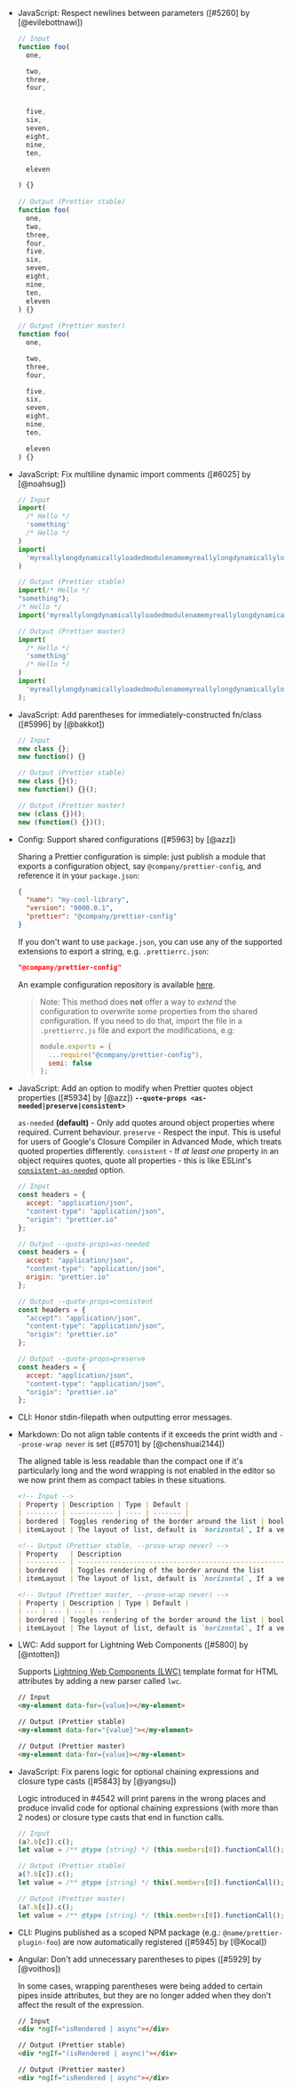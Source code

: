 <!--

Format:

- Category: Title ([#PR] by [@user])

  Description

  ```
  // Input
  Code Sample

  // Output (Prettier stable)
  Code Sample

  // Output (Prettier master)
  Code Sample
  ```

Details:

  Description: optional if the `Title` is enough to explain everything.

Examples:

- TypeScript: Correctly handle `//` in TSX ([#5728] by [@JamesHenry])

  Previously, putting `//` as a child of a JSX element in TypeScript led to an error
  because it was interpreted as a comment. Prettier master fixes this issue.

  <!-- prettier-ignore --\>
  ```js
  // Input
  const link = <a href="example.com">http://example.com</a>

  // Output (Prettier stable)
  // Error: Comment location overlaps with node location

  // Output (Prettier master)
  const link = <a href="example.com">http://example.com</a>;
  ```

-->

- JavaScript: Respect newlines between parameters ([#5260] by [@evilebottnawi])

  <!-- prettier-ignore -->
  ```js
  // Input
  function foo(
    one,
  
    two,
    three,
    four,
  
  
    five,
    six,
    seven,
    eight,
    nine,
    ten,
  
    eleven
  
  ) {}
    
  // Output (Prettier stable)
  function foo(
    one,
    two,
    three,
    four,
    five,
    six,
    seven,
    eight,
    nine,
    ten,
    eleven
  ) {}
    
  // Output (Prettier master)
  function foo(
    one,
  
    two,
    three,
    four,
  
    five,
    six,
    seven,
    eight,
    nine,
    ten,
  
    eleven
  ) {}
  ```

- JavaScript: Fix multiline dynamic import comments ([#6025] by [@noahsug])

  <!-- prettier-ignore -->
  ```js
  // Input
  import(
    /* Hello */
    'something'
    /* Hello */
  )
  import(
    'myreallylongdynamicallyloadedmodulenamemyreallylongdynamicallyloadedmodulename'
  )

  // Output (Prettier stable)
  import(/* Hello */
  "something");
  /* Hello */
  import('myreallylongdynamicallyloadedmodulenamemyreallylongdynamicallyloadedmodulename');

  // Output (Prettier master)
  import(
    /* Hello */
    'something'
    /* Hello */
  )
  import(
    'myreallylongdynamicallyloadedmodulenamemyreallylongdynamicallyloadedmodulename'
  );
  ```

- JavaScript: Add parentheses for immediately-constructed fn/class ([#5996] by [@bakkot])

  <!-- prettier-ignore -->
  ```js
  // Input
  new class {};
  new function() {}

  // Output (Prettier stable)
  new class {}();
  new function() {}();

  // Output (Prettier master)
  new (class {})();
  new (function() {})();
  ```

- Config: Support shared configurations ([#5963] by [@azz])

  Sharing a Prettier configuration is simple: just publish a module that exports a configuration object, say `@company/prettier-config`, and reference it in your `package.json`:

  ```json
  {
    "name": "my-cool-library",
    "version": "9000.0.1",
    "prettier": "@company/prettier-config"
  }
  ```

  If you don't want to use `package.json`, you can use any of the supported extensions to export a string, e.g. `.prettierrc.json`:

  ```json
  "@company/prettier-config"
  ```

  An example configuration repository is available [here](https://github.com/azz/prettier-config).

  > Note: This method does **not** offer a way to _extend_ the configuration to overwrite some properties from the shared configuration. If you need to do that, import the file in a `.prettierrc.js` file and export the modifications, e.g:
  >
  > ```js
  > module.exports = {
  >   ...require("@company/prettier-config"),
  >   semi: false
  > };
  > ```

- JavaScript: Add an option to modify when Prettier quotes object properties ([#5934] by [@azz])
  **`--quote-props <as-needed|preserve|consistent>`**

  `as-needed` **(default)** - Only add quotes around object properties where required. Current behaviour.
  `preserve` - Respect the input. This is useful for users of Google's Closure Compiler in Advanced Mode, which treats quoted properties differently.
  `consistent` - If _at least one_ property in an object requires quotes, quote all properties - this is like ESLint's [`consistent-as-needed`](https://eslint.org/docs/rules/quote-props) option.

  <!-- prettier-ignore -->
  ```js
  // Input
  const headers = {
    accept: "application/json",
    "content-type": "application/json",
    "origin": "prettier.io"
  };

  // Output --quote-props=as-needed
  const headers = {
    accept: "application/json",
    "content-type": "application/json",
    origin: "prettier.io"
  };

  // Output --quote-props=consistent
  const headers = {
    "accept": "application/json",
    "content-type": "application/json",
    "origin": "prettier.io"
  };

  // Output --quote-props=preserve
  const headers = {
    accept: "application/json",
    "content-type": "application/json",
    "origin": "prettier.io"
  };
  ```

- CLI: Honor stdin-filepath when outputting error messages.

- Markdown: Do not align table contents if it exceeds the print width and `--prose-wrap never` is set ([#5701] by [@chenshuai2144])

  The aligned table is less readable than the compact one
  if it's particularly long and the word wrapping is not enabled in the editor
  so we now print them as compact tables in these situations.

  <!-- prettier-ignore -->
  ```md
  <!-- Input -->
  | Property | Description | Type | Default |
  | -------- | ----------- | ---- | ------- |
  | bordered | Toggles rendering of the border around the list | boolean | false |
  | itemLayout | The layout of list, default is `horizontal`, If a vertical list is desired, set the itemLayout property to `vertical` | string | - |

  <!-- Output (Prettier stable, --prose-wrap never) -->
  | Property   | Description                                                                                                           | Type    | Default |
  | ---------- | --------------------------------------------------------------------------------------------------------------------- | ------- | ------- |
  | bordered   | Toggles rendering of the border around the list                                                                       | boolean | false   |
  | itemLayout | The layout of list, default is `horizontal`, If a vertical list is desired, set the itemLayout property to `vertical` | string  | -       |

  <!-- Output (Prettier master, --prose-wrap never) -->
  | Property | Description | Type | Default |
  | --- | --- | --- | --- |
  | bordered | Toggles rendering of the border around the list | boolean | false |
  | itemLayout | The layout of list, default is `horizontal`, If a vertical list is desired, set the itemLayout property to `vertical` | string | - |
  ```

- LWC: Add support for Lightning Web Components ([#5800] by [@ntotten])

  Supports [Lightning Web Components (LWC)](https://developer.salesforce.com/docs/component-library/documentation/lwc) template format for HTML attributes by adding a new parser called `lwc`.

  <!-- prettier-ignore -->
  ```html
  // Input
  <my-element data-for={value}></my-element>

  // Output (Prettier stable)
  <my-element data-for="{value}"></my-element>

  // Output (Prettier master)
  <my-element data-for={value}></my-element>
  ```

- JavaScript: Fix parens logic for optional chaining expressions and closure type casts ([#5843] by [@yangsu])

  Logic introduced in #4542 will print parens in the wrong places and produce invalid code for optional chaining expressions (with more than 2 nodes) or closure type casts that end in function calls.

  <!-- prettier-ignore -->
  ```js
  // Input
  (a?.b[c]).c();
  let value = /** @type {string} */ (this.members[0]).functionCall();

  // Output (Prettier stable)
  a(?.b[c]).c();
  let value = /** @type {string} */ this(.members[0]).functionCall();

  // Output (Prettier master)
  (a?.b[c]).c();
  let value = /** @type {string} */ (this.members[0]).functionCall();
  ```

- CLI: Plugins published as a scoped NPM package (e.g.: `@name/prettier-plugin-foo`) are now automatically registered ([#5945] by [@Kocal])

- Angular: Don't add unnecessary parentheses to pipes ([#5929] by [@voithos])

  In some cases, wrapping parentheses were being added to certain pipes inside attributes, but they are no longer added when they don't affect the result of the expression.

  <!-- prettier-ignore -->
  ```html
  // Input
  <div *ngIf="isRendered | async"></div>

  // Output (Prettier stable)
  <div *ngIf="(isRendered | async)"></div>

  // Output (Prettier master)
  <div *ngIf="isRendered | async"></div>
  ```
